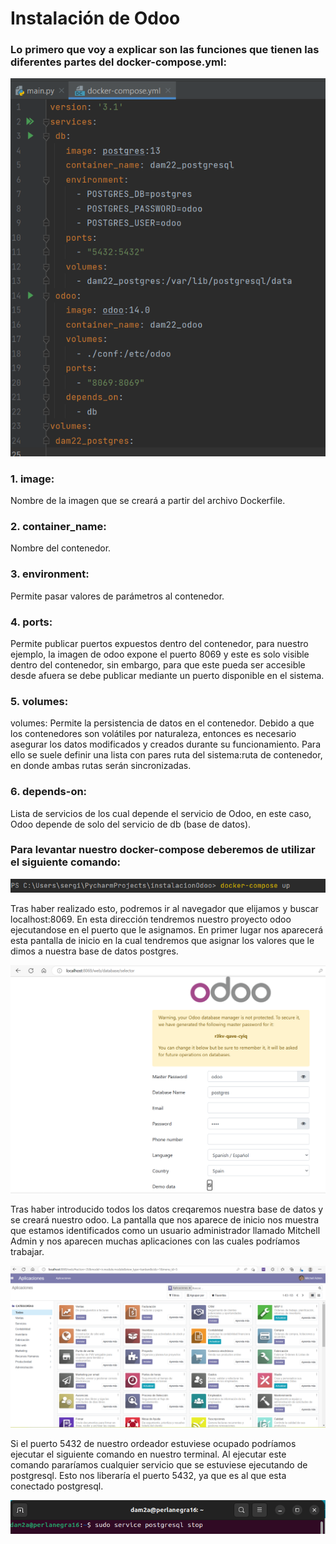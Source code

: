 <h1>Instalación de Odoo</h1>

<h3>Lo primero que voy a explicar son las funciones que tienen las diferentes partes del docker-compose.yml:</h3>

![Captura de pantalla 2023-03-15 234257.png](Captura%20de%20pantalla%202023-03-15%20234257.png)

<h3>1. image: </h3>Nombre de la imagen que se creará a partir del archivo Dockerfile.

<h3>2. container_name: </h3>Nombre del contenedor.

<h3>3. environment: </h3>Permite pasar valores de parámetros al contenedor.

<h3>4. ports: </h3>Permite publicar puertos expuestos dentro del contenedor, para nuestro ejemplo, la imagen de odoo expone el puerto 8069 y este es solo visible dentro del contenedor, sin embargo, para que este pueda ser accesible desde afuera se debe publicar mediante un puerto disponible en el sistema.

<h3>5. volumes: </h3>volumes: Permite la persistencia de datos en el contenedor. Debido a que los contenedores son volátiles por naturaleza, entonces es necesario asegurar los datos modificados y creados durante su funcionamiento. Para ello se suele definir una lista con pares ruta del sistema:ruta de contenedor, en donde ambas rutas serán sincronizadas.

<h3>6. depends-on: </h3> Lista de servicios de los cual depende el servicio de Odoo, en este caso, Odoo depende de solo del servicio de db (base de datos).

<h3>Para levantar nuestro docker-compose deberemos de utilizar el siguiente comando:</h3>

![Captura de pantalla 2023-03-15 234312.png](Captura%20de%20pantalla%202023-03-15%20234312.png)

Tras haber realizado esto, podremos ir al navegador que elijamos y buscar localhost:8069. En esta dirección tendremos nuestro proyecto odoo ejecutandose en el puerto que le asignamos. En primer lugar nos aparecerá esta pantalla de inicio en la cual tendremos que asignar los valores que le dimos a nuestra base de datos postgres.

![Captura de pantalla 2023-03-15 234230.png](Captura%20de%20pantalla%202023-03-15%20234230.png)

Tras haber introducido todos los datos creqaremos nuestra base de datos y se creará nuestro odoo. La pantalla que nos aparece de inicio nos muestra que estamos identificados como un usuario administrador llamado Mitchell Admin y nos aparecen muchas aplicaciones con las cuales podríamos trabajar.

![Captura de pantalla 2023-03-16 004816.png](Captura%20de%20pantalla%202023-03-16%20004816.png)

Si el puerto 5432 de nuestro ordeador estuviese ocupado podríamos ejecutar el siguiente comando en nuestro terminal. Al ejecutar este comando pararíamos cualquier servicio que se estuviese ejecutando de postgresql. Esto nos liberaría el puerto 5432, ya que es al que esta conectado postgresql.

![Captura de pantalla de 2023-03-17 12-37-08.png](Captura%20de%20pantalla%20de%202023-03-17%2012-37-08.png)